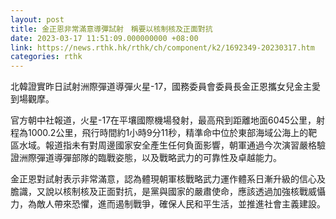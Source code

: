 ```yaml
---
layout: post
title: 金正恩非常滿意導彈試射　稱要以核制核及正面對抗
date: 2023-03-17 11:51:09.000000000 +08:00
link: https://news.rthk.hk/rthk/ch/component/k2/1692349-20230317.htm
categories: rthk
---
```


北韓證實昨日試射洲際彈道導彈火星-17，國務委員會委員長金正恩攜女兒金主愛到場觀摩。

官方朝中社報道，火星-17在平壤國際機場發射，最高飛到距離地面6045公里，射程為1000.2公里，飛行時間約1小時9分11秒，精準命中位於東部海域公海上的靶區水域。報道指未有對周邊國家安全產生任何負面影響，朝軍通過今次演習嚴格驗證洲際彈道導彈部隊的臨戰姿態，以及戰略武力的可靠性及卓越能力。

金正恩對試射表示非常滿意，認為體現朝軍核戰略武力運作體系日漸升級的信心及膽識，又說以核制核及正面對抗，是黨與國家的嚴肅使命，應該透過加強核戰威懾力，為敵人帶來恐懼，進而遏制戰爭，確保人民和平生活，並推進社會主義建設。
